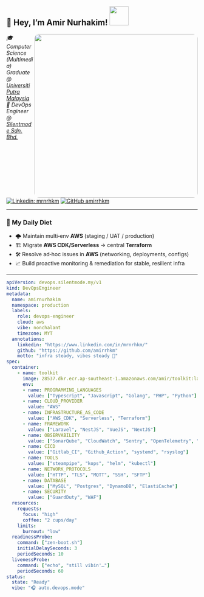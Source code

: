 <h2> 🌙 Hey, I’m Amir Nurhakim! <img src="https://media.giphy.com/media/mGcNjsfWAjY5AEZNw6/giphy.gif" width="50"> </h2>

<img align="right" src="https://botlofigirl.com/wp-content/uploads/2024/01/effortless_lofi_streaming-1024x630.png" width="430" style="border-radius:12px;">

<p>
  <em>
    🎓 Computer Science (Multimedia) Graduate @ <a href="https://www.upm.edu.my/">Universiti Putra Malaysia</a><br>
    🚀 DevOps Engineer @ <a href="https://www.silentmode.my/">Silentmode Sdn. Bhd.</a>
  </em>
</p>

[![Linkedin: mrnrhkm](https://img.shields.io/badge/-mrnrhkm-blue?style=flat-square&logo=Linkedin&logoColor=white&link=https://www.linkedin.com/in/mrnrhkm/)](https://www.linkedin.com/in/mrnrhkm/)
[![GitHub amirrhkm](https://img.shields.io/github/followers/amirrhkm?label=follow&style=social)](https://github.com/amirrhkm)

---

### 🍱 My Daily Diet
- 🌩️ Maintain multi‑env **AWS** (staging / UAT / production)  
- 🏗️ Migrate **AWS CDK/Serverless** → central **Terraform**  
- 🛠️ Resolve ad‑hoc issues in **AWS** (networking, deployments, configs)  
- 📈 Build proactive monitoring & remediation for stable, resilient infra

---
```yaml
apiVersion: devops.silentmode.my/v1
kind: DevOpsEngineer
metadata:
  name: amirnurhakim
  namespace: production
  labels:
    role: devops-engineer
    cloud: aws
    vibe: nonchalant
    timezone: MYT
  annotations:
    linkedin: "https://www.linkedin.com/in/mrnrhkm/"
    github: "https://github.com/amirrhkm"
    motto: "infra steady, vibes steady 🤙"
spec:
  container:
    - name: toolkit
      image: 28537.dkr.ecr.ap-southeast-1.amazonaws.com/amir/toolkit:latest
      env:
      - name: PROGRAMMING_LANGUAGES
        value: ["Typescript", "Javascript", "Golang", "PHP", "Python"]
      - name: CLOUD_PROVIDER
        value: "AWS"
      - name: INFRASTRUCTURE_AS_CODE
        value: ["AWS_CDK", "Serverless", "Terraform"]
      - name: FRAMEWORK
        value: ["Laravel", "NestJS", "VueJS", "NextJS"]
      - name: OBSERVABILITY
        value: ["SonarQube", "CloudWatch", "Sentry", "OpenTelemetry", "DataPrepper", "Prometheus", "Grafana", "OpenSearch"]
      - name: CICD
        value: ["Gitlab_CI", "Github_Action", "systemd", "rsyslog"]
      - name: TOOLS
        value: ["steampipe", "kops", "helm", "kubectl"]
      - name: NETWORK_PROTOCOLS
        value: ["HTTP", "TLS", "MQTT", "SSH", "SFTP"]
      - name: DATABASE
        value: ["MySQL", "Postgres", "DynamoDB", "ElastiCache"]
      - name: SECURITY
        value: ["GuardDuty", "WAF"]
  resources:
    requests:
      focus: "high"
      coffee: "2 cups/day"
    limits:
      burnout: "low"
  readinessProbe:
    command: ["zen-boot.sh"]
    initialDelaySeconds: 3
    periodSeconds: 10
  livenessProbe:
    command: ["echo", "still vibin'…"]
    periodSeconds: 60
status:
  state: "Ready"
  vibe: "🎧 auto.devops.mode"

```
